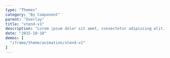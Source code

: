 ```yaml
---
type: "Themes"
category: "By Component"
parent: "Overlay"
title: "xtend-v1"
description: "Lorem ipsum dolor sit amet, consectetur adipiscing elit. Nunc tempus laoreet leo sit amet iaculis."
date: "2015-10-10"
demos: [
  "iframe/theme/animation/xtend-v1"
]
---
```

